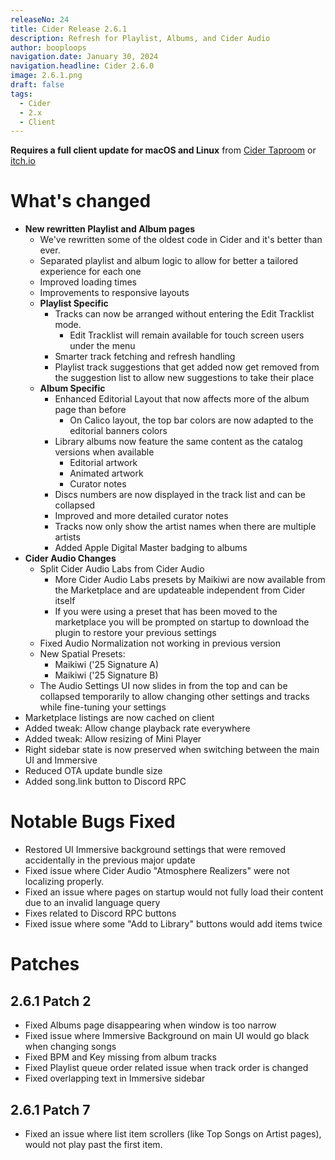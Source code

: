 ```yaml
---
releaseNo: 24
title: Cider Release 2.6.1
description: Refresh for Playlist, Albums, and Cider Audio
author: booploops
navigation.date: January 30, 2024
navigation.headline: Cider 2.6.0
image: 2.6.1.png
draft: false
tags:
  - Cider
  - 2.x
  - Client
---
```


**Requires a full client update for macOS and Linux** from [Cider Taproom](https://taproom.cider.sh) or [itch.io](itch.io)

# What's changed

- **New rewritten Playlist and Album pages**
	- We've rewritten some of the oldest code in Cider and it's better than ever.
	- Separated playlist and album logic to allow for better a tailored experience for each one
	- Improved loading times
	- Improvements to responsive layouts
	- **Playlist Specific**
		- Tracks can now be arranged without entering the Edit Tracklist mode.
			- Edit Tracklist will remain available for touch screen users under the menu
		- Smarter track fetching and refresh handling
		- Playlist track suggestions that get added now get removed from the suggestion list to allow new suggestions to take their place
	- **Album Specific**
		- Enhanced Editorial Layout that now affects more of the album page than before
			- On Calico layout, the top bar colors are now adapted to the editorial banners colors
		- Library albums now feature the same content as the catalog versions when available
			- Editorial artwork
			- Animated artwork
			- Curator notes
		- Discs numbers are now displayed in the track list and can be collapsed
		- Improved and more detailed curator notes
		- Tracks now only show the artist names when there are multiple artists
		- Added Apple Digital Master badging to albums
- **Cider Audio Changes**
	- Split Cider Audio Labs from Cider Audio
		- More Cider Audio Labs presets by Maikiwi are now available from the Marketplace and are updateable independent from Cider itself
	    - If you were using a preset that has been moved to the marketplace you will be prompted on startup to download the plugin to restore your previous settings
	- Fixed Audio Normalization not working in previous version
	- New Spatial Presets:
	    - Maikiwi ('25 Signature A)
	    - Maikiwi ('25 Signature B)
  - The Audio Settings UI now slides in from the top and can be collapsed temporarily to allow changing other settings and tracks while fine-tuning your settings
- Marketplace listings are now cached on client
- Added tweak: Allow change playback rate everywhere
- Added tweak: Allow resizing of Mini Player
- Right sidebar state is now preserved when switching between the main UI and Immersive
- Reduced OTA update bundle size
- Added song.link button to Discord RPC

# Notable Bugs Fixed

- Restored UI Immersive background settings that were removed accidentally in the previous major update
- Fixed issue where Cider Audio "Atmosphere Realizers" were not localizing properly.
- Fixed an issue where pages on startup would not fully load their content due to an invalid language query
- Fixes related to Discord RPC buttons
- Fixed issue where some "Add to Library" buttons would add items twice

# Patches

## 2.6.1 Patch 2
- Fixed Albums page disappearing when window is too narrow
- Fixed issue where Immersive Background on main UI would go black when changing songs
- Fixed BPM and Key missing from album tracks
- Fixed Playlist queue order related issue when track order is changed
- Fixed overlapping text in Immersive sidebar

## 2.6.1 Patch 7
- Fixed an issue where list item scrollers (like Top Songs on Artist pages), would not play past the first item.
